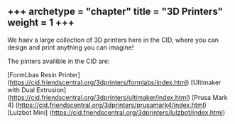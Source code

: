 +++
archetype = "chapter"
title = "3D Printers"
weight = 1
+++
---

We haev a large collection of 3D printers here in the CID, where you can design and print anything you can imagine! 

The pinters availible in the CID are:

[FormLbas Resin Printer] (https://cid.friendscentral.org/3dprinters/formlabs/index.html)
[Ultimaker with Dual Extrusion] (https://cid.friendscentral.org/3dprinters/ultimaker/index.html)
[Prusa Mark 4] (https://cid.friendscentral.org/3dprinters/prusamark4/index.html)
[Lulzbot Mini] (https://cid.friendscentral.org/3dprinters/lulzbot/index.html)
